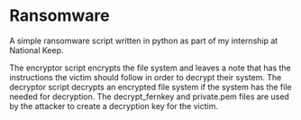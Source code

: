 # Ransomware
A simple ransomware script written in python as part of my internship at National Keep.

The encryptor script encrypts the file system and leaves a note that has the instructions the victim should follow in order to decrypt their system.
The decryptor script decrypts an encrypted file system if the system has the file needed for decryption.
The decrypt_fernkey and private.pem files are used by the attacker to create a decryption key for the victim.
